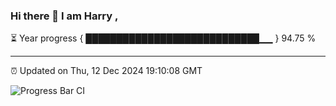 ### Hi there 👋 I am Harry , 

⏳ Year progress { ████████████████████████████▁▁ } 94.75 %

---

⏰ Updated on Thu, 12 Dec 2024 19:10:08 GMT

![Progress Bar CI](https://github.com/duykhang68/duykhang68/workflows/Progress%20Bar%20CI/badge.svg)
